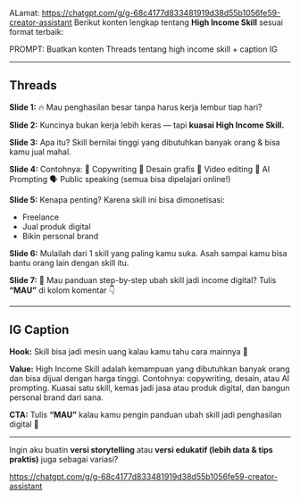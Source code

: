 ALamat: https://chatgpt.com/g/g-68c4177d833481919d38d55b1056fe59-creator-assistant
Berikut konten lengkap tentang **High Income Skill** sesuai format terbaik:

PROMPT: Buatkan konten Threads tentang high income skill + caption IG

---

## **Threads**

**Slide 1:**
🔥 Mau penghasilan besar tanpa harus kerja lembur tiap hari?

**Slide 2:**
Kuncinya bukan kerja lebih keras — tapi **kuasai High Income Skill.**

**Slide 3:**
Apa itu?
Skill bernilai tinggi yang dibutuhkan banyak orang & bisa kamu jual mahal.

**Slide 4:**
Contohnya:
💬 Copywriting
🎨 Desain grafis
📸 Video editing
🧠 AI Prompting
🗣️ Public speaking
(semua bisa dipelajari online!)

**Slide 5:**
Kenapa penting?
Karena skill ini bisa dimonetisasi:

* Freelance
* Jual produk digital
* Bikin personal brand

**Slide 6:**
Mulailah dari 1 skill yang paling kamu suka.
Asah sampai kamu bisa bantu orang lain dengan skill itu.

**Slide 7:**
🚀 Mau panduan step-by-step ubah skill jadi income digital?
Tulis **“MAU”** di kolom komentar 👇

---

## **IG Caption**

**Hook:**
Skill bisa jadi mesin uang kalau kamu tahu cara mainnya 💸

**Value:**
High Income Skill adalah kemampuan yang dibutuhkan banyak orang dan bisa dijual dengan harga tinggi.
Contohnya: copywriting, desain, atau AI prompting.
Kuasai satu skill, kemas jadi jasa atau produk digital, dan bangun personal brand dari sana.

**CTA:**
Tulis **“MAU”** kalau kamu pengin panduan ubah skill jadi penghasilan digital 🚀

---

Ingin aku buatin **versi storytelling** atau **versi edukatif (lebih data & tips praktis)** juga sebagai variasi?

https://chatgpt.com/g/g-68c4177d833481919d38d55b1056fe59-creator-assistant
